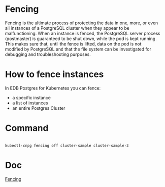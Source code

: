 
# Fencing

Fencing is the ultimate process of protecting the data in one, more, or even all instances of a PostgreSQL cluster when they appear to be malfunctioning. When an instance is fenced, the PostgreSQL server process (postmaster) is guaranteed to be shut down, while the pod is kept running. This makes sure that, until the fence is lifted, data on the pod is not modified by PostgreSQL and that the file system can be investigated for debugging and troubleshooting purposes.

# How to fence instances

In EDB Postgres for Kubernetes you can fence:

- a specific instance
- a list of instances
- an entire Postgres Cluster

# Command

```

kubectl-cnpg fencing off cluster-sample cluster-sample-3

```

# Doc

[Fencing](https://www.enterprisedb.com/docs/postgres_for_kubernetes/latest/fencing/)
